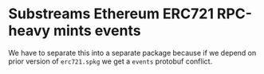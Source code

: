 # Substreams Ethereum ERC721 RPC-heavy mints events

We have to separate this into a separate package because if we depend on prior version of `erc721.spkg` we get a `events` protobuf conflict.
